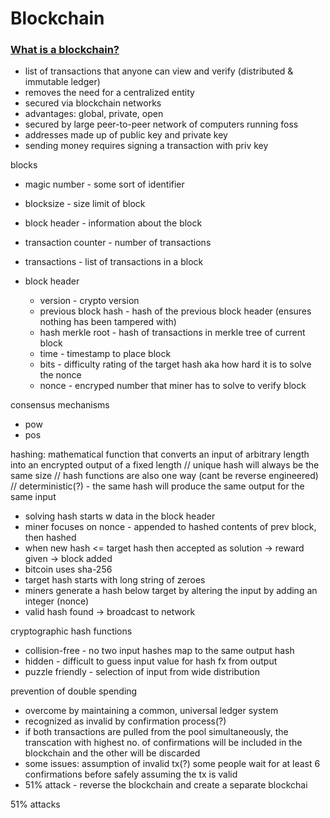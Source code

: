 # Blockchain

### [What is a blockchain?](https://www.coinbase.com/learn/crypto-basics/what-is-a-blockchain)

- list of transactions that anyone can view and verify (distributed & immutable ledger)
- removes the need for a centralized entity
- secured via blockchain networks
- advantages: global, private, open
- secured by large peer-to-peer network of computers running foss
- addresses made up of public key and private key
- sending money requires signing a transaction with priv key

blocks
- magic number - some sort of identifier
- blocksize - size limit of block
- block header - information about the block
- transaction counter - number of transactions
- transactions - list of transactions in a block

- block header
	- version - crypto version
	- previous block hash - hash of the previous block header (ensures nothing has been tampered with)
	- hash merkle root - hash of transactions in merkle tree of current block
	- time - timestamp to place block
	- bits - difficulty rating of the target hash aka how hard it is to solve the nonce
	- nonce - encryped number that miner has to solve to verify block

consensus mechanisms
- pow
- pos

hashing: mathematical function that converts an input of arbitrary length into an encrypted output of a fixed length // unique hash will always be the same size // hash functions are also one way (cant be reverse engineered) // deterministic(?) - the same hash will produce the same output for the same input
- solving hash starts w data in the block header
- miner focuses on nonce - appended to hashed contents of prev block, then hashed
- when new hash <= target hash then accepted as solution -> reward given -> block added
- bitcoin uses sha-256
- target hash starts with long string of zeroes
- miners generate a hash below target by altering the input by adding an integer (nonce)
- valid hash found -> broadcast to network

cryptographic hash functions
- collision-free - no two input hashes map to the same output hash
- hidden - difficult to guess input value for hash fx from output
- puzzle friendly - selection of input from wide distribution

prevention of double spending
- overcome by maintaining a common, universal ledger system
- recognized as invalid by confirmation process(?)
- if both transactions are pulled from the pool simultaneously, the transcation with highest no. of confirmations will be included in the blockchain and the other will be discarded
- some issues: assumption of invalid tx(?) some people wait for at least 6 confirmations before safely assuming the tx is valid
- 51% attack - reverse the blockchain and create a separate blockchai

51% attacks
